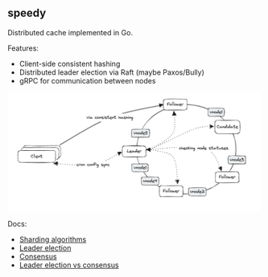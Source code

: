## speedy

Distributed cache implemented in Go.

Features:

- Client-side consistent hashing
- Distributed leader election via Raft (maybe Paxos/Bully)
- gRPC for communication between nodes

<img src="./docs/images/speedy.png" width="700">

Docs:

- [Sharding algorithms](./docs/sharding.md)
- [Leader election](./docs/leader-election.md)
- [Consensus](./docs/consensus.md)
- [Leader election vs consensus](./docs/leader-election-vs-consensus.md)
